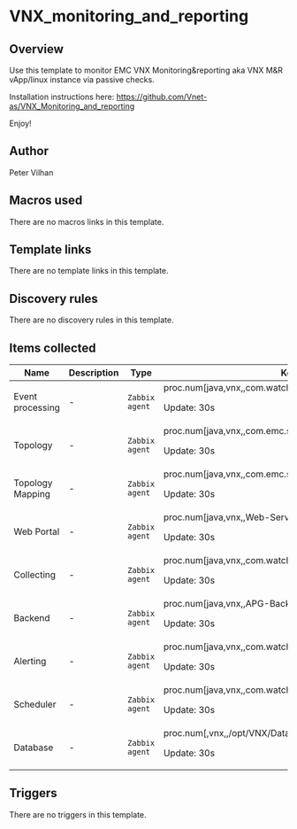 # VNX_monitoring_and_reporting

## Overview

Use this template to monitor EMC VNX Monitoring&reporting aka VNX M&R vApp/linux instance via passive checks.


 


Installation instructions here: <https://github.com/Vnet-as/VNX_Monitoring_and_reporting>


 


Enjoy!



## Author

Peter Vilhan

## Macros used

There are no macros links in this template.

## Template links

There are no template links in this template.

## Discovery rules

There are no discovery rules in this template.

## Items collected

|Name|Description|Type|Key and additional info|
|----|-----------|----|----|
|Event processing|<p>-</p>|`Zabbix agent`|proc.num[java,vnx,,com.watch4net.events.processing.manager.Bootstrap]<p>Update: 30s</p>|
|Topology|<p>-</p>|`Zabbix agent`|proc.num[java,vnx,,com.emc.srm.topology.TopoServiceApp]<p>Update: 30s</p>|
|Topology Mapping|<p>-</p>|`Zabbix agent`|proc.num[java,vnx,,com.emc.srm.topology.processor.TopoMappingServiceApp]<p>Update: 30s</p>|
|Web Portal|<p>-</p>|`Zabbix agent`|proc.num[java,vnx,,Web-Servers]<p>Update: 30s</p>|
|Collecting|<p>-</p>|`Zabbix agent`|proc.num[java,vnx,,com.watch4net.apg.v2.collector.Bootstrap]<p>Update: 30s</p>|
|Backend|<p>-</p>|`Zabbix agent`|proc.num[java,vnx,,APG-Backend]<p>Update: 30s</p>|
|Alerting|<p>-</p>|`Zabbix agent`|proc.num[java,vnx,,com.watch4net.alerting.engine.AlertingEngine]<p>Update: 30s</p>|
|Scheduler|<p>-</p>|`Zabbix agent`|proc.num[java,vnx,,com.watch4net.apg.scheduler.Bootstrap]<p>Update: 30s</p>|
|Database|<p>-</p>|`Zabbix agent`|proc.num[,vnx,,/opt/VNX/Databases/MySQL/Default/bin/mysqld]<p>Update: 30s</p>|
## Triggers

There are no triggers in this template.

